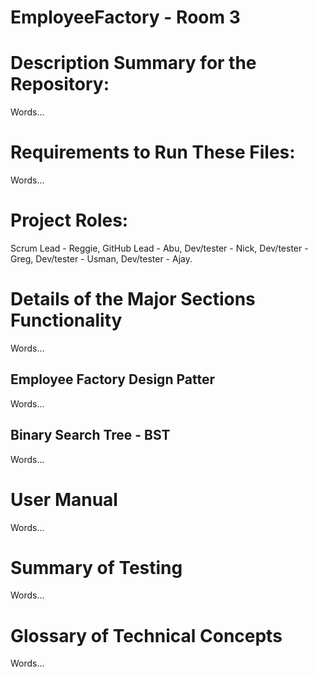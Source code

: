 # EmployeeFactory - Room 3
# Description Summary for the Repository:
Words...

# Requirements to Run These Files:
Words...

# Project Roles:
Scrum Lead - Reggie,
GitHub Lead - Abu,
Dev/tester - Nick,
Dev/tester - Greg,
Dev/tester - Usman,
Dev/tester - Ajay.

# Details of the Major Sections Functionality
Words...

Employee Factory Design Patter
-
Words...

Binary Search Tree - BST
-
Words...

# User Manual
Words...

# Summary of Testing
Words...

# Glossary of Technical Concepts
Words...